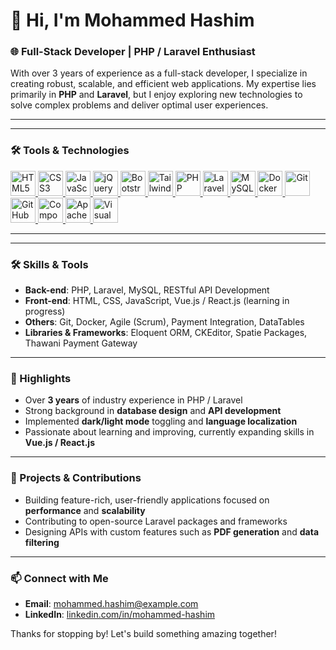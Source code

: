 # 👋 Hi, I'm Mohammed Hashim

### 🌐 Full-Stack Developer | PHP / Laravel Enthusiast

With over 3 years of experience as a full-stack developer, I specialize in creating robust, scalable, and efficient web applications. My expertise lies primarily in **PHP** and **Laravel**, but I enjoy exploring new technologies to solve complex problems and deliver optimal user experiences.

---

---

### 🛠️ Tools & Technologies

<p align="left">
  <!-- HTML5 -->
  <a href="https://developer.mozilla.org/en-US/docs/Web/HTML" target="_blank" rel="noreferrer">
    <img src="https://cdn.jsdelivr.net/gh/devicons/devicon/icons/html5/html5-original.svg" alt="HTML5" width="40" height="40"/>
  </a>

  <!-- CSS3 -->
  <a href="https://developer.mozilla.org/en-US/docs/Web/CSS" target="_blank" rel="noreferrer">
    <img src="https://cdn.jsdelivr.net/gh/devicons/devicon/icons/css3/css3-original.svg" alt="CSS3" width="40" height="40"/>
  </a>

  <!-- JavaScript -->
  <a href="https://developer.mozilla.org/en-US/docs/Web/JavaScript" target="_blank" rel="noreferrer">
    <img src="https://cdn.jsdelivr.net/gh/devicons/devicon/icons/javascript/javascript-original.svg" alt="JavaScript" width="40" height="40"/>
  </a>

  <!-- jQuery -->
  <a href="https://jquery.com/" target="_blank" rel="noreferrer">
    <img src="https://cdn.jsdelivr.net/gh/devicons/devicon/icons/jquery/jquery-original.svg" alt="jQuery" width="40" height="40"/>
  </a>

  <!-- Bootstrap -->
  <a href="https://getbootstrap.com/" target="_blank" rel="noreferrer">
    <img src="https://cdn.jsdelivr.net/gh/devicons/devicon/icons/bootstrap/bootstrap-original.svg" alt="Bootstrap" width="40" height="40"/>
  </a>

  <!-- Tailwind CSS -->
  <a href="https://tailwindcss.com/" target="_blank" rel="noreferrer">
    <img src="https://cdn.jsdelivr.net/gh/devicons/devicon/icons/tailwindcss/tailwindcss-plain.svg" alt="Tailwind CSS" width="40" height="40"/>
  </a>

  <!-- PHP -->
  <a href="https://www.php.net/" target="_blank" rel="noreferrer">
    <img src="https://cdn.jsdelivr.net/gh/devicons/devicon/icons/php/php-original.svg" alt="PHP" width="40" height="40"/>
  </a>

  <!-- Laravel -->
  <a href="https://laravel.com/" target="_blank" rel="noreferrer">
    <img src="https://cdn.jsdelivr.net/gh/devicons/devicon/icons/laravel/laravel-plain-wordmark.svg" alt="Laravel" width="40" height="40"/>
  </a>

  <!-- MySQL -->
  <a href="https://www.mysql.com/" target="_blank" rel="noreferrer">
    <img src="https://cdn.jsdelivr.net/gh/devicons/devicon/icons/mysql/mysql-original.svg" alt="MySQL" width="40" height="40"/>
  </a>

  <!-- Docker -->
  <a href="https://www.docker.com/" target="_blank" rel="noreferrer">
    <img src="https://cdn.jsdelivr.net/gh/devicons/devicon/icons/docker/docker-original.svg" alt="Docker" width="40" height="40"/>
  </a>

  <!-- Git -->
  <a href="https://git-scm.com/" target="_blank" rel="noreferrer">
    <img src="https://cdn.jsdelivr.net/gh/devicons/devicon/icons/git/git-original.svg" alt="Git" width="40" height="40"/>
  </a>

  <!-- GitHub -->
  <a href="https://github.com/" target="_blank" rel="noreferrer">
    <img src="https://cdn.jsdelivr.net/gh/devicons/devicon/icons/github/github-original.svg" alt="GitHub" width="40" height="40"/>
  </a>

  <!-- Composer -->
  <a href="https://getcomposer.org/" target="_blank" rel="noreferrer">
    <img src="https://cdn.jsdelivr.net/gh/devicons/devicon/icons/composer/composer-original.svg" alt="Composer" width="40" height="40"/>
  </a>

  <!-- Apache -->
  <a href="https://httpd.apache.org/" target="_blank" rel="noreferrer">
    <img src="https://cdn.jsdelivr.net/gh/devicons/devicon/icons/apache/apache-original.svg" alt="Apache" width="40" height="40"/>
  </a>

  <!-- Visual Studio Code -->
  <a href="https://code.visualstudio.com/" target="_blank" rel="noreferrer">
    <img src="https://cdn.jsdelivr.net/gh/devicons/devicon/icons/vscode/vscode-original.svg" alt="Visual Studio Code" width="40" height="40"/>
  </a>
</p>

---


---



### 🛠️ Skills & Tools
- **Back-end**: PHP, Laravel, MySQL, RESTful API Development
- **Front-end**: HTML, CSS, JavaScript, Vue.js / React.js (learning in progress)
- **Others**: Git, Docker, Agile (Scrum), Payment Integration, DataTables
- **Libraries & Frameworks**: Eloquent ORM, CKEditor, Spatie Packages, Thawani Payment Gateway

---

### 🌟 Highlights
- Over **3 years** of industry experience in PHP / Laravel
- Strong background in **database design** and **API development**
- Implemented **dark/light mode** toggling and **language localization**
- Passionate about learning and improving, currently expanding skills in **Vue.js / React.js**

---

### 🚀 Projects & Contributions
- Building feature-rich, user-friendly applications focused on **performance** and **scalability**
- Contributing to open-source Laravel packages and frameworks
- Designing APIs with custom features such as **PDF generation** and **data filtering**

---

### 📫 Connect with Me
- **Email**: mohammed.hashim@example.com
- **LinkedIn**: [linkedin.com/in/mohammed-hashim](#)

Thanks for stopping by! Let's build something amazing together!
